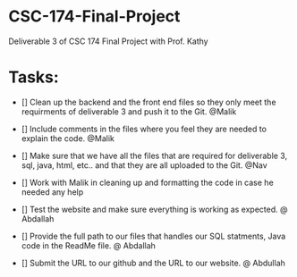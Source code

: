 # CSC-174-Final-Project
Deliverable 3 of CSC 174 Final Project with Prof. Kathy

# Tasks:
- [] Clean up the backend and the front end files so they only meet the requirments of deliverable 3 and push it to the Git. @Malik
- [] Include comments in the files where you feel they are needed to explain the code. @Malik

- [] Make sure that we have all the files that are required for deliverable 3, sql, java, html, etc.. and that they are all uploaded to the Git. @Nav

- [] Work with Malik in cleaning up and formatting the code in case he needed any help

- [] Test the website and make sure everything is working as expected. @ Abdallah
- [] Provide the full path to our files that handles our SQL statments, Java code in the ReadMe file. @ Abdallah

- [] Submit the URL to our github and the URL to our website. @ Abdullah
    

